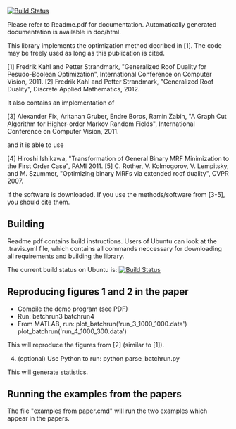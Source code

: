 
[![Build Status](https://travis-ci.org/PetterS/submodular.png)](https://travis-ci.org/PetterS/submodular)

Please refer to Readme.pdf for documentation. Automatically generated documentation is available in doc/html.

This library implements the optimization method decribed in [1]. The code may be freely used as long as this publication is cited.

[1] Fredrik Kahl and Petter Strandmark, "Generalized Roof Duality for Pesudo-Boolean Optimization", International Conference on Computer Vision, 2011.
[2] Fredrik Kahl and Petter Strandmark, "Generalized Roof Duality", Discrete Applied Mathematics, 2012.

It also contains an implementation of 

[3] Alexander Fix, Aritanan Gruber, Endre Boros, Ramin Zabih, "A Graph Cut Algorithm for Higher-order Markov Random Fields", International Conference on Computer Vision, 2011.

and it is able to use

[4] Hiroshi Ishikawa, "Transformation of General Binary MRF Minimization to the First Order Case", PAMI 2011.
[5] C. Rother, V. Kolmogorov, V. Lempitsky, and M. Szummer, "Optimizing binary MRFs via extended roof duality", CVPR 2007.

if the software is downloaded. If you use the methods/software from [3-5], you should cite them.

Building
--------
Readme.pdf contains build instructions. Users of Ubuntu can look at the .travis.yml file, which contains all commands neccessary for downloading all requirements and building the library.

The current build status on Ubuntu is:
[![Build Status](https://travis-ci.org/PetterS/submodular.png)](https://travis-ci.org/PetterS/submodular)

Reproducing figures 1 and 2 in the paper
----------------------------------------
 * Compile the demo program (see PDF)
 * Run:
	batchrun3
	batchrun4
 * From MATLAB, run:
	plot_batchrun('run_3_1000_1000.data')
	plot_batchrun('run_4_1000_300.data')

This will reproduce the figures from [2] (similar to [1]).

 4. (optional) Use Python to run:
	python parse_batchrun.py

 This will generate statistics.


Running the examples from the papers
------------------------------------
 The file "examples from paper.cmd" will run the two examples
 which appear in the papers.
